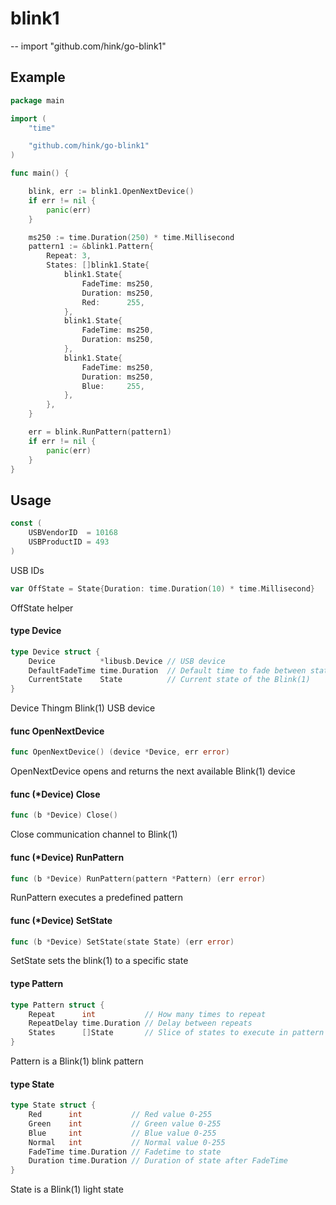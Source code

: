 # blink1
--
    import "github.com/hink/go-blink1"

## Example

```go
package main

import (
	"time"

	"github.com/hink/go-blink1"
)

func main() {

	blink, err := blink1.OpenNextDevice()
	if err != nil {
		panic(err)
	}

	ms250 := time.Duration(250) * time.Millisecond
	pattern1 := &blink1.Pattern{
		Repeat: 3,
		States: []blink1.State{
			blink1.State{
				FadeTime: ms250,
				Duration: ms250,
				Red:      255,
			},
			blink1.State{
				FadeTime: ms250,
				Duration: ms250,
			},
			blink1.State{
				FadeTime: ms250,
				Duration: ms250,
				Blue:     255,
			},
		},
	}

	err = blink.RunPattern(pattern1)
	if err != nil {
		panic(err)
	}
}

```

## Usage

```go
const (
	USBVendorID  = 10168
	USBProductID = 493
)
```
USB IDs

```go
var OffState = State{Duration: time.Duration(10) * time.Millisecond}
```
OffState helper

#### type Device

```go
type Device struct {
	Device          *libusb.Device // USB device
	DefaultFadeTime time.Duration  // Default time to fade between states
	CurrentState    State          // Current state of the Blink(1)
}
```

Device Thingm Blink(1) USB device

#### func  OpenNextDevice

```go
func OpenNextDevice() (device *Device, err error)
```
OpenNextDevice opens and returns the next available Blink(1) device

#### func (*Device) Close

```go
func (b *Device) Close()
```
Close communication channel to Blink(1)

#### func (*Device) RunPattern

```go
func (b *Device) RunPattern(pattern *Pattern) (err error)
```
RunPattern executes a predefined pattern

#### func (*Device) SetState

```go
func (b *Device) SetState(state State) (err error)
```
SetState sets the blink(1) to a specific state

#### type Pattern

```go
type Pattern struct {
	Repeat      int           // How many times to repeat
	RepeatDelay time.Duration // Delay between repeats
	States      []State       // Slice of states to execute in pattern
}
```

Pattern is a Blink(1) blink pattern

#### type State

```go
type State struct {
	Red      int           // Red value 0-255
	Green    int           // Green value 0-255
	Blue     int           // Blue value 0-255
	Normal   int           // Normal value 0-255
	FadeTime time.Duration // Fadetime to state
	Duration time.Duration // Duration of state after FadeTime
}
```

State is a Blink(1) light state
